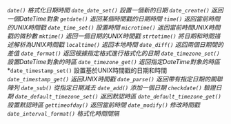 *`date()` 格式化日期時間*
*`date_date_set()` 設置一個新的日期*
*`date_create()` 返回一個DateTime對象*
*`getdate()` 返回某個時間戳的日期時間*
*`time()` 返回當前時間的UNIX時間戳*
*`date_time_set()` 設置時間*
*`microtime()` 返回當前時間UNIX時間戳的微秒數*
*`mktime()` 返回一個日期的UNIX時間戳*
*`strtotime()` 將日期和時間描述解析為UNIX時間戳*
*`localtime()` 返回本地時間*
*`date_diff()` 返回兩個日期間的差值*
*`date_format()` 返回根據指定格式進行格式化的日期*
*`date_timezone_set()` 設置DateTime對象的時區*
*`date_timezone_get()` 返回指定DateTime對象的時區*
*`date_timestamp_set()` 設置基於UNIX時間戳的日期和時間
*`date_timestamp_get()` 返回UNIX時間戳*
*`date_parse()` 返回帶有指定日期的關聯陣列*
*`date_sub()` 從指定日期減去*
*`date_add()` 添加一個日期*
*`checkdate()` 驗證日期*
*`date_default_timezone_set()` 返回默認時區*
*`date_default_timezone_get()` 設置默認時區*
*`gettimeofday()` 返回當前時間*
*`date_modify()` 修改時間戳*
*`date_interval_format()` 格式化時間間隔*